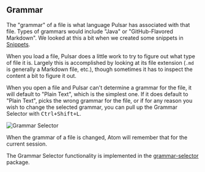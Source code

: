 ## Grammar

The "grammar" of a file is what language Pulsar has associated with that file.
Types of grammars would include "Java" or "GitHub-Flavored Markdown". We looked
at this a bit when we created some snippets in [Snippets](#snippets).

When you load a file, Pulsar does a little work to try to figure out what type
of file it is. Largely this is accomplished by looking at its file extension
(`.md` is generally a Markdown file, etc.), though sometimes it has to inspect
the content a bit to figure it out.

When you open a file and Pulsar can't determine a grammar for the file, it will
default to "Plain Text", which is the simplest one. If it does default to
"Plain Text", picks the wrong grammar for the file, or if for any reason you
wish to change the selected grammar, you can pull up the Grammar Selector with
<kbd>Ctrl+Shift+L</kbd>.

![Grammar Selector](@images/atom/grammar.png "Grammar Selector")

When the grammar of a file is changed, Atom will remember that for the current
session.

The Grammar Selector functionality is implemented in the [grammar-selector](https://github.com/pulsar-edit/pulsar/tree/master/packages/grammar-selector)
package.
